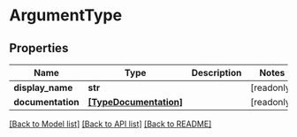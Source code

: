 # ArgumentType


## Properties

Name | Type | Description | Notes
------------ | ------------- | ------------- | -------------
**display_name** | **str** |  | [readonly] 
**documentation** | [**[TypeDocumentation]**](TypeDocumentation.md) |  | [readonly] 

[[Back to Model list]](../README.md#models) [[Back to API list]](../README.md#api-endpoints) [[Back to README]](../README.md)


